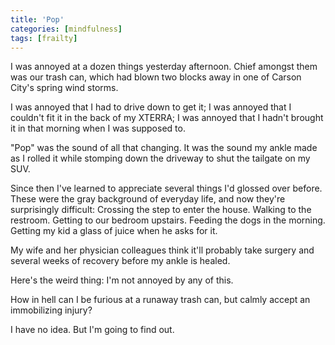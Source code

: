 ```yaml
---
title: 'Pop'
categories: [mindfulness] 
tags: [frailty]
---
```


I was annoyed at a dozen things yesterday afternoon. Chief amongst them was our trash can, which had blown two blocks away in one of Carson City's spring wind storms. 

I was annoyed that I had to drive down to get it; I was annoyed that I couldn't fit it in the back of my XTERRA; I was annoyed that I hadn't brought it in that morning when I was supposed to.

"Pop" was the sound of all that changing. It was the sound my ankle made as I rolled it while stomping down the driveway to shut the tailgate on my SUV. 

Since then I've learned to appreciate several things I'd glossed over before. These were the gray background of everyday life, and now they're surprisingly difficult: Crossing the step to enter the house. Walking to the restroom. Getting to our bedroom upstairs. Feeding the dogs in the morning. Getting my kid a glass of juice when he asks for it.

My wife and her physician colleagues think it'll probably take surgery and several weeks of recovery before my ankle is healed.

Here's the weird thing: I'm not annoyed by any of this.

How in hell can I be furious at a runaway trash can, but calmly accept an immobilizing injury?

I have no idea. But I'm going to find out.